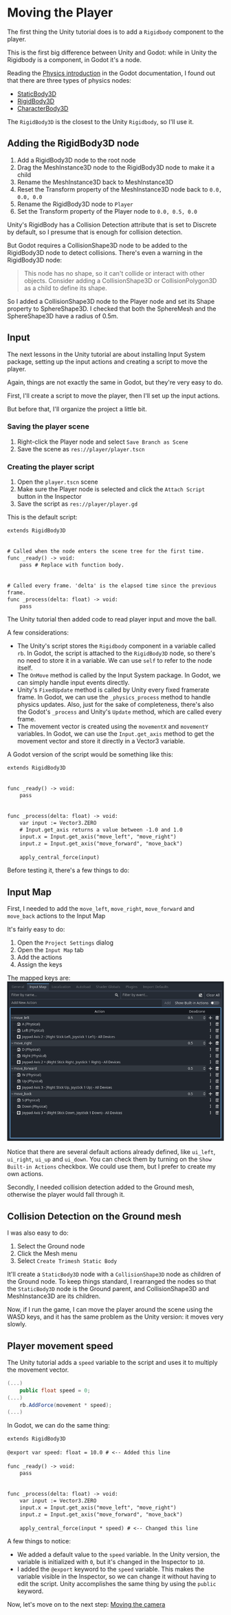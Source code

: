 # Moving the Player

The first thing the Unity tutorial does is to add a `Rigidbody` component to the player.

This is the first big difference between Unity and Godot: while in Unity the Rigidbody is a component, in Godot it's a node.

Reading the [Physics introduction](https://docs.godotengine.org/en/latest/tutorials/physics/physics_introduction.html) in the Godot documentation, I found out that there are three types of physics nodes:

* [StaticBody3D](https://docs.godotengine.org/en/latest/classes/class_staticbody3d.html)
* [RigidBody3D](https://docs.godotengine.org/en/latest/classes/class_rigidbody3d.html)
* [CharacterBody3D](https://docs.godotengine.org/en/latest/classes/class_characterbody3d.html)

The `RigidBody3D` is the closest to the Unity `Rigidbody`, so I'll use it.

## Adding the RigidBody3D node

1. Add a RigidBody3D node to the root node
2. Drag the MeshInstance3D node to the RigidBody3D node to make it a child
3. Rename the MeshInstance3D back to MeshInstance3D
4. Reset the Transform property of the MeshInstance3D node back to `0.0, 0.0, 0.0`
5. Rename the RigidBody3D node to `Player`
6. Set the Transform property of the Player node to `0.0, 0.5, 0.0`

Unity's RigidBody has a Collision Detection attribute that is set to Discrete by default, so I presume that is enough for collision detection.

But Godot requires a CollisionShape3D node to be added to the RigidBody3D node to detect collisions. There's even a warning in the RigidBody3D node:

> This node has no shape, so it can't collide or interact with other objects. Consider adding a CollisionShape3D or CollisionPolygon3D as a child to define its shape.

So I added a CollisionShape3D node to the Player node and set its Shape property to SphereShape3D. I checked that both the SphereMesh and the SphereShape3D have a radius of 0.5m.

## Input

The next lessons in the Unity tutorial are about installing Input System package, setting up the input actions and creating a script to move the player.

Again, things are not exactly the same in Godot, but they're very easy to do.

First, I'll create a script to move the player, then I'll set up the input actions.

But before that, I'll organize the project a little bit.

### Saving the player scene

1. Right-click the Player node and select `Save Branch as Scene`
2. Save the scene as `res://player/player.tscn`

### Creating the player script

1. Open the `player.tscn` scene
2. Make sure the Player node is selected and click the `Attach Script` button in the Inspector
3. Save the script as `res://player/player.gd`

This is the default script:

```gdscript
extends RigidBody3D


# Called when the node enters the scene tree for the first time.
func _ready() -> void:
	pass # Replace with function body.


# Called every frame. 'delta' is the elapsed time since the previous frame.
func _process(delta: float) -> void:
	pass
```

The Unity tutorial then added code to read player input and move the ball.

A few considerations:

* The Unity's script stores the `Rigidbody` component in a variable called `rb`. In Godot, the script is attached to the `RigidBody3D` node, so there's no need to store it in a variable. We can use `self` to refer to the node itself.
* The `OnMove` method is called by the Input System package. In Godot, we can simply handle input events directly.
* Unity's `FixedUpdate` method is called by Unity every fixed framerate frame. In Godot, we can use the `_physics_process` method to handle physics updates. Also, just for the sake of completeness, there's also the Godot's `_process` and Unity's `Update` method, which are called every frame.
* The movement vector is created using the `movementX` and `movementY` variables. In Godot, we can use the `Input.get_axis` method to get the movement vector and store it directly in a Vector3 variable.

A Godot version of the script would be something like this:

```gdscript
extends RigidBody3D


func _ready() -> void:
	pass


func _process(delta: float) -> void:
	var input := Vector3.ZERO
    # Input.get_axis returns a value between -1.0 and 1.0
	input.x = Input.get_axis("move_left", "move_right") 
	input.z = Input.get_axis("move_forward", "move_back") 

	apply_central_force(input)
```

Before testing it, there's a few things to do:

## Input Map

First, I needed to add the `move_left`, `move_right`, `move_forward` and `move_back` actions to the Input Map

It's fairly easy to do:

1. Open the `Project Settings` dialog
2. Open the `Input Map` tab
3. Add the actions
4. Assign the keys

The mapped keys are:
![Input Map](images/input-map.png)

Notice that there are several default actions already defined, like `ui_left`, `ui_right`, `ui_up` and `ui_down`. You can check them by turning on the `Show Built-in Actions` checkbox. We could use them, but I prefer to create my own actions.

Secondly, I needed collision detection added to the Ground mesh, otherwise the player would fall through it.

## Collision Detection on the Ground mesh

I was also easy to do:

1. Select the Ground node
2. Click the Mesh menu
3. Select `Create Trimesh Static Body`

It'll create a `StaticBody3D` node with a `CollisionShape3D` node as children of the Ground node. To keep things standard, I rearranged the nodes so that the `StaticBody3D` node is the Ground parent, and CollisionShape3D and MeshInstance3D are its children.

Now, if I run the game, I can move the player around the scene using the WASD keys, and it has the same problem as the Unity version: it moves very slowly.

## Player movement speed

The Unity tutorial adds a `speed` variable to the script and uses it to multiply the movement vector.

```csharp
(...)
    public float speed = 0;
(...)
    rb.AddForce(movement * speed);
(...)
```

In Godot, we can do the same thing:

```gdscript
extends RigidBody3D

@export var speed: float = 10.0 # <-- Added this line

func _ready() -> void:
	pass


func _process(delta: float) -> void:
	var input := Vector3.ZERO 
	input.x = Input.get_axis("move_left", "move_right") 
	input.z = Input.get_axis("move_forward", "move_back") 

	apply_central_force(input * speed) # <-- Changed this line
```

A few things to notice:

* We added a default value to the `speed` variable. In the Unity version, the variable is initialized with `0`, but it's changed in the Inspector to `10`.
* I added the `@export` keyword to the `speed` variable. This makes the variable visible in the Inspector, so we can change it without having to edit the script. Unity accomplishes the same thing by using the `public` keyword.

Now, let's move on to the next step: [Moving the camera](moving-the-camera.md)